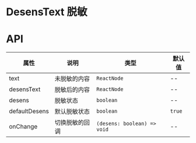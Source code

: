 # DesensText 脱敏

<code src="./demos/index.tsx"></code>

# API

| 属性          | 说明           | 类型                        | 默认值 |
| ------------- | -------------- | --------------------------- | ------ |
| text          | 未脱敏的内容   | `ReactNode`                 | --     |
| desensText    | 脱敏后的内容   | `ReactNode`                 | --     |
| desens        | 脱敏状态       | `boolean`                   | --     |
| defaultDesens | 默认脱敏状态   | `boolean`                   | `true` |
| onChange      | 切换脱敏的回调 | `(desens: boolean) => void` | --     |
